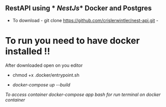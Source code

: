 ## RestAPI using * _NestJs_*  Docker and Postgres

* To download  - git clone https://github.com/crislerwintler/nest-api.git -

# To run you need to have docker installed !!
After downloaded open on you editor

* chmod +x .docker/entrypoint.sh

* _docker-compose up --build_

_To access container _docker-compose app bash_ for run terminal on docker container_
